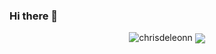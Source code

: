 ### Hi there 👋

<p align="center"> <img src="https://github-readme-stats.vercel.app/api?username=chrisdeleonn&show_icons=true&theme=gotham" alt="chrisdeleonn" />

<a href="https://github.com/chrisdeleonn/github-readme-stats">
  <img align="center" src="https://github-readme-stats.vercel.app/api/top-langs/?username=chrisdeleonn&layout=compact&theme=gotham" />
</a>
